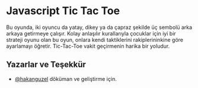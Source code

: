 
# Javascript Tic Tac Toe

Bu oyunda, iki oyuncu da  yatay, dikey ya da çapraz şekilde üç sembolü arka 
arkaya getirmeye çalışır. Kolay anlaşılır kurallarıyla çocuklar için iyi bir 
strateji oyunu olan bu oyun, onlara kendi taktiklerini rakiplerininkine göre 
ayarlamayı öğretir. Tic-Tac-Toe vakit geçirmenin harika bir yoludur.


## Yazarlar ve Teşekkür

- [@hakanguzel](https://www.github.com/hakanguzel) döküman ve geliştirme için.

  
